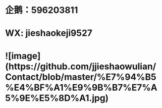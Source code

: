 <h1>企鹅：596203811                                                                                    
<h1>WX: jieshaokeji9527<h1>
![image](https://github.com/jjieshaowulian/Contact/blob/master/%E7%94%B5%E4%BF%A1%E9%9B%B7%E7%A5%9E%E5%8D%A1.jpg)
